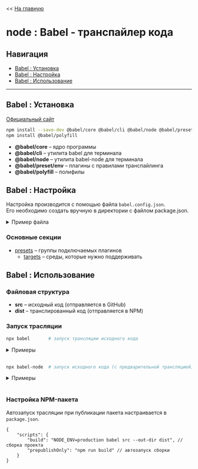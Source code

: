 << [На главную](./README.md)

# node : Babel - транспайлер кода

## Навигация

- [Babel : Установка](#babel--установка)
- [Babel : Настройка](#babel--настройка)
- [Babel : Использование](#babel--использование)

---

## Babel : Установка

[Официальный сайт](https://babeljs.io/)

```bash
npm install --save-dev @babel/core @babel/cli @babel/node @babel/preset-env
npm install @babel/polyfill
```

- **@babel/core** – ядро программы
- **@babel/cli** – утилита babel для терминала
- **@babel/node** – утилита babel-node для терминала
- **@babel/preset/env** – плагины с правилами транспайлинга
- **@babel/polyfill** – полифилы

## Babel : Настройка

Настройка производится с помощью файла `babel.config.json`.  
Его необходимо создать вручную в директории с файлом package.json.

<details>
<summary>Пример файла</summary>

```json
{
	"presets": [
		[
			"@babel/env",
			{
				"targets": {
					"node": "current",
					"edge": "17",
					"firefox": "60",
					"chrome": "67",
					"safari": "11.1"
				}
			}
		]
	]
}
```

</details>

### Основные секции

- [presets](https://babeljs.io/docs/en/presets) – группы подключаемых плагинов
  - [targets](https://babeljs.io/docs/en/babel-preset-env#targets) – среды, которые нужно поддерживать

## Babel : Использование

### Файловая структура

- **src** – исходный код (отправляется в GitHub)
- **dist** – транслированный код (отправляется в NPM)

### Запуск трасляции

```bash
npx babel		# запуск трансляции исходного кода
```

<details>
<summary>Примеры</summary>

```bash
npx babel <dir> --out-dir <dir>			# транслировать все файлы из одной директории в другую
npx babel <file> --out-file <file>		# транслировать код из одного файла в другой
npx babel ____ --source-maps			# добавить source map (файлом)
npx babel ____ --source-maps inline		# добавить source map (комментарияем)
```

</details><br>

```bash
npx babel-node	# запуск исходного кода (с предварительной трансляцией)
```

<details>
<summary>Примеры</summary>

```bash
npx babel-node <file>	# запуск кода из файла
```

</details><br>

### Настройка NPM-пакета

Автозапуск трасляции при публикации пакета настраивается в `package.json`.

```jsonc
{
	"scripts": {
		"build": "NODE_ENV=production babel src --out-dir dist", // сборка проекта
		"prepublishOnly": "npm run build" // автозапуск сборки
	}
}
```
